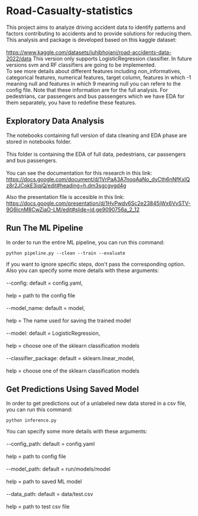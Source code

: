 # Road-Casualty-statistics
This project aims to analyze driving accident data to identify patterns and factors contributing to accidents and to provide solutions for reducing them. This analysis and package is developed based on this kaggle dataset:  <br>  
https://www.kaggle.com/datasets/juhibhojani/road-accidents-data-2022/data
This version only supports LogisticRegression classifier. In future versions svm and RF classifiers are going to be implemented.  <br>
To see more details about different features including non_informatives, categorical features, numerical features, target column, features in which -1 meaning null and  features in which 9 meaning null you can refere to the config file. Note that these information are for the full analysis. For pedestrians, car passengers and bus passengers which we have EDA for them separately, you have to redefine these features.

## Exploratory Data Analysis
The notebooks containing full version of data cleaning and EDA phase are stored in notebooks folder.  <br>  
This folder is containing the EDA of full data, pedestrians, car passengers and bus passengers.  <br>  
You can see the documentation for this research in this link:
https://docs.google.com/document/d/1VrPaA3A7noqAaNo_dyCth6nNfKxIQz8r2JCokE3iqjQ/edit#heading=h.dm3sgcgvgd4g

Also the presentation file is accesible in this link:
https://docs.google.com/presentation/d/1HvPwdv6Sc2e23845jWx6VvSTV-9G6lcnM8CwZiaO-LM/edit#slide=id.ge9090756a_2_12

## Run The ML Pipeline
In order to run the entire ML pipeline, you can run this command:

```shell
python pipeline.py --clean --train --evaluate
```
If you want to ignore specific steps, don't pass the corresponding option. Also you can specify some more details with these arguments:  <br>  
--config: default = config.yaml,  <br>  
          help = path to the config file  <br>  
--model_name: default = model,  <br>  
              help = The name used for saving the trained model  <br>  
--model: default = LogisticRegression,  <br>  
          help = choose one of the sklearn classification models  <br>  
--classifier_package: default = sklearn.linear_model,  <br>  
                      help = choose one of the sklearn classification models  <br>  

## Get Predictions Using Saved Model
In order to get predictions out of a unlabeled new data stored in a csv file, you can run this command:

```shell
python inference.py 
```
You can specify some more details with these arguments:  <br>  
--config_path: default = config.yaml  <br>  
               help = path to config file  <br>  
--model_path: default = run/models/model  <br>  
                    help = path to saved ML model  <br>  
--data_path: default = data/test.csv  <br>  
                    help = path to test csv file  <br>  
